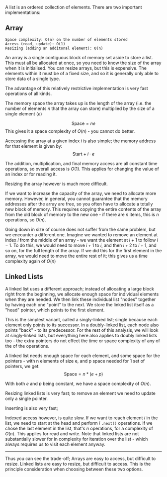 A list is an ordered collection of elements. There are two important implementations:

## Array

```stats
Space complexity: O(n) on the number of elements stored
Access (read, update): O(1)
Resizing (adding an additonal element): O(n)
```
An array is a single contiguous block of memory set aside to store a list. This must all be allocated at once, so you need to know the size of the array when it is initialised. You can resize arrays, but this is expensive. The elements within it must be of a fixed size, and so it is generally only able to store data of a single type.

The advantage of this relatively restrictive implementation is very fast operations of all kinds.

The memory space the array takes up is the length of the array (i.e. the number of elements $n$ that the array can store) multiplied by the size of a single element ($e$)

$$\text{Space} = ne$$
This gives it a space complexity of $O(n)$ - you cannot do better.

Accessing the array at a given index $i$ is also simple; the memory address for that element is given by:
$$
\text{Start} + i\cdot e
$$

The addition, multiplication, and final memory access are all constant time operations, so overall access is $O(1)$. This applies for changing the value of an index or for reading it.

Resizing the array however is much more difficult. 

If we want to increase the capacity of the array, we need to allocate more memory. However, in general, you cannot guarantee that the memory addresses after the array are free, so you often have to allocate a totally new block of memory. This requires copying the entire contents of the array from the old block of memory to the new one - if there are $n$ items, this is $n$ operations, so $O(n)$.

Going down in size of course does not suffer from the same problem, but we encounter a different one. Imagine we wanted to remove an element at index $i$ from the middle of an array - we want the element at $i+1$ to follow $i-1$. To do this, we would need to move $i+1$ to $i$, and then $i+2$ to $i+1$, and so on, for the full length of the array. If we did this for the first element in the array, we would need to move the entire rest of it; this gives us a time complexity again of $O(n)$


## Linked Lists
A linked list uses a different approach; instead of allocating a large block right from the beginning, we allocate enough space for individual elements when they are needed. We then link these individual list "nodes" together by having each one "point" to the next. We store the linked list itself as a "head" pointer, which points to the first element.

This is the simplest variant, called a singly-linked list; single because each element only points to its successor. In a doubly-linked list, each node also points "back" - to its predecessor. For the rest of this analysis, we will look at singly-linked lists, but everything here also applies to doubly linked lists too - the extra pointers do not effect the time or space complexity of any of the of the operations.

A  linked list needs enough space for each element, and some space for the pointers - with n elements of size e, and p space needed for 1 set of pointers, we get:
$$ \text{Space} = n*(e+p) $$

With both $e$ and $p$ being constant, we have a space complexity of $O(n)$.

Resizing linked lists is very fast; to remove an element we need to update only a single pointer.

Inserting is also very fast; 

Indexed access however, is quite slow. If we want to reach element $i$ in the list, we need to start at the head and perform $i$ `.next()` operations. If we chose the last element in the list, that's $n$ operations, for a complexity of $O(n)$. This applies for read and write. Note that linked lists are not substantially slower for in complexity for iteration over the list - which always requires us to visit each element anyway.


---
Thus you can see the trade-off; Arrays are easy to access, but difficult to resize. Linked lists are easy to resize, but difficult to access. This is the principle consideration when choosing between these two options.
